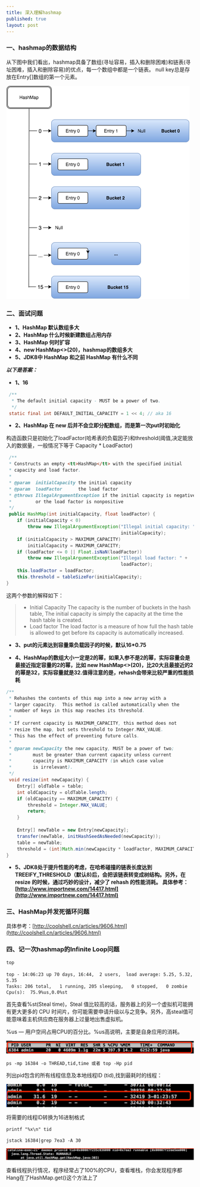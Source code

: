 ```yaml
---
title: 深入理解hashmap
published: true
layout: post
---
```


### 一、hashmap的数据结构

从下图中我们看出，hashmap具备了数组(寻址容易，插入和删除困难)和链表(寻址困难，插入和删除容易)的优点，每一个数组中都是一个链表。
null key总是存放在Entry[]数组的第一个元素。

![java-util-hashmap-internalcore](/images/posts/corejava/java-util-hashmap-internals.png)


### 二、面试问题


* **1、HashMap 默认数组多大**
* **2、HashMap 什么时候新建数组占用内存**
* **3、HashMap 何时扩容**
* **4、new HashMap<>(20)，hashmap的数组多大**
* **5、JDK8中 HashMap 和之前 HashMap 有什么不同**



***以下是答案：***

* **1、16**

```java
 /**
  * The default initial capacity - MUST be a power of two.
  */
 static final int DEFAULT_INITIAL_CAPACITY = 1 << 4; // aka 16
```
* **2、HashMap 在 new 后并不会立即分配数组，而是第一次put时初始化**

构造函数只是初始化了loadFactor(哈希表的负载因子)和threshold(阈值,决定能放入的数据量，一般情况下等于 Capacity * LoadFactor)

```java
 /**
 * Constructs an empty <tt>HashMap</tt> with the specified initial
 * capacity and load factor.
 *
 * @param  initialCapacity the initial capacity
 * @param  loadFactor      the load factor
 * @throws IllegalArgumentException if the initial capacity is negative
 *         or the load factor is nonpositive
 */
 public HashMap(int initialCapacity, float loadFactor) {
    if (initialCapacity < 0)
        throw new IllegalArgumentException("Illegal initial capacity: " +
                                           initialCapacity);
    if (initialCapacity > MAXIMUM_CAPACITY)
        initialCapacity = MAXIMUM_CAPACITY;
    if (loadFactor <= 0 || Float.isNaN(loadFactor))
        throw new IllegalArgumentException("Illegal load factor: " +
                                           loadFactor);
    this.loadFactor = loadFactor;
    this.threshold = tableSizeFor(initialCapacity);
}
```

这两个参数的解释如下：

>* Initial Capacity The capacity is the number of buckets in the hash table, The initial capacity is simply the capacity at the time the hash table is created.
>* Load factor The load factor is a measure of how full the hash table is allowed to get before its capacity is automatically increased.

* **3、put的元素达到容量乘负载因子的时候，默认16*0.75**

* **4、HashMap的数组大小一定是2的幂，如果入参不是2的幂，实际容量会是最接近指定容量的2的幂，比如 new HashMap<>(20)，比20大且最接近的2的幂是32，实际容量就是32.值得注意的是，rehash会带来比较严重的性能损耗**

```java
/**
 * Rehashes the contents of this map into a new array with a
 * larger capacity.  This method is called automatically when the
 * number of keys in this map reaches its threshold.
 *
 * If current capacity is MAXIMUM_CAPACITY, this method does not
 * resize the map, but sets threshold to Integer.MAX_VALUE.
 * This has the effect of preventing future calls.
 *
 * @param newCapacity the new capacity, MUST be a power of two;
 *        must be greater than current capacity unless current
 *        capacity is MAXIMUM_CAPACITY (in which case value
 *        is irrelevant).
 */
 void resize(int newCapacity) {
    Entry[] oldTable = table;
    int oldCapacity = oldTable.length;
    if (oldCapacity == MAXIMUM_CAPACITY) {
        threshold = Integer.MAX_VALUE;
        return;
    }

    Entry[] newTable = new Entry[newCapacity];
    transfer(newTable, initHashSeedAsNeeded(newCapacity));
    table = newTable;
    threshold = (int)Math.min(newCapacity * loadFactor, MAXIMUM_CAPACITY + 1);
}
```
* **5、JDK8处于提升性能的考虑，在哈希碰撞的链表长度达到TREEIFY_THRESHOLD（默认8)后，会把该链表转变成树结构。另外，在 resize 的时候，通过巧妙的设计，减少了 rehash 的性能消耗。
具体参考：[http://www.importnew.com/14417.html](http://www.importnew.com/14417.html)**


### 三、HashMap并发死循环问题
具体参考：[http://coolshell.cn/articles/9606.html](http://coolshell.cn/articles/9606.html)


### 四、记一次hashmap的Infinite Loop问题


```shell
top

top - 14:06:23 up 70 days, 16:44,  2 users,  load average: 5.25, 5.32, 5.35
Tasks: 206 total,   1 running, 205 sleeping,   0 stopped,   0 zombie
Cpu(s):  75.9%us,0.0%st

```
首先查看%st(Steal time)，Steal 值比较高的话，服务器上的另一个虚拟机可能拥有更大更多的 CPU 时间片，你可能需要申请升级以与之竞争。另外，高steal值可能意味着主机供应商在服务器上过量地出售虚拟机。

%us — 用户空间占用CPU的百分比。%us高说明，主要是自身应用的消耗。

![hashmap-top.png](/images/posts/corejava/hashmap-top.png)

```shell
ps -mp 16384 -o THREAD,tid,time 或者 top -Hp pid
```



列出pid包含的所有线程信息及本地线程ID (tid),找到最耗时的线程：

![hashmap-thread.png](/images/posts/corejava/hashmap-thread.png)

将需要的线程ID转换为16进制格式 

```shell
printf "%x\n" tid
```
```shell
jstack 16384|grep 7ea3 -A 30
``` 

![hashmap-thread-detail.png](/images/posts/corejava/hashmap-thread-detail.png)

查看线程执行情况，程序经常占了100%的CPU，查看堆栈，你会发现程序都Hang在了HashMap.get()这个方法上了










